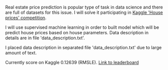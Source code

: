 Real estate price prediction is popular type of task in data science and there are full of datasets for this issue.
I will solve it participating in [Kaggle 'House prices' competition](https://www.kaggle.com/c/house-prices-advanced-regression-techniques). <br>

I will use supervised machine learning in order to built model which will be predict house prices based on house parameters.
Data description in details are in file 'data_description.txt'.

I placed data description in separated file 'data_description.txt' due to large amount of text.

Currently score on Kaggle 0.12639 (RMSLE). [Link to leaderboard](https://www.kaggle.com/c/house-prices-advanced-regression-techniques/leaderboard#score) <br>

